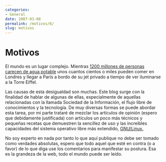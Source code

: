 ```yaml
---
categories:
- General
date: 2007-03-08
permalink: /motivos/6/
slug: motivos
---
```


# Motivos

El mundo es un lugar complejo. Mientras [1200 millones de personas carecen de agua potable](http://www.manosunidas.org/opinion/agua_dulce_africa.htm) unos cuantos cientos o miles pueden comer en Londres y llegar a París a bordo de su jet privado a tiempo de ver iluminarse a la Torre Eiffel.

Las causas de esta desigualdad son muchas. Este blog surge con la finalidad de hablar de algunas de ellas, especialmente de aquellas relacionadas con la llamada Sociedad de la Información, el flujo libre de conocimientos y la tecnología. De muy diversas formas se puede abordar esta tarea, por mi parte trataré de mezclar los artículos de opinión (espero que debidamente justificada) con artículos un poco más técnicos y pequeñas recetas que demuestren la sencillez de uso y las increíbles capacidades del sistema operativo libre más extendido, [GNU/Linux.](http://es.wikipedia.org/wiki/Linux)

No soy experto en nada por tanto lo que aquí publique no debe ser tomado como verdades absolutas, espero que todo aquel que esté en contra (o a favor) de lo que diga use los comentarios para manifestar su postura. Esa es la grandeza de la web, todo el mundo puede ser leído.